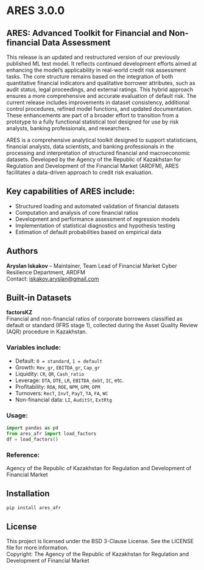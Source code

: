 # ARES 3.0.0

## ARES: Advanced Toolkit for Financial and Non-financial Data Assessment

This release is an updated and restructured version of our previously published ML test model. It reflects continued development efforts aimed at enhancing the model’s applicability in real-world credit risk assessment tasks. The core structure remains based on the integration of both quantitative financial indicators and qualitative borrower attributes, such as audit status, legal proceedings, and external ratings. This hybrid approach ensures a more comprehensive and accurate evaluation of default risk. The current release includes improvements in dataset consistency, additional control procedures, refined model functions, and updated documentation. These enhancements are part of a broader effort to transition from a prototype to a fully functional statistical tool designed for use by risk analysts, banking professionals, and researchers.

ARES is a comprehensive analytical toolkit designed to support statisticians, financial analysts, data scientists, and banking professionals in the processing and interpretation of structured financial and macroeconomic datasets. Developed by the Agency of the Republic of Kazakhstan for Regulation and Development of the Financial Market (ARDFM), ARES facilitates a data-driven approach to credit risk evaluation.

## Key capabilities of ARES include:

- Structured loading and automated validation of financial datasets
- Computation and analysis of core financial ratios
- Development and performance assessment of regression models
- Implementation of statistical diagnostics and hypothesis testing
- Estimation of default probabilities based on empirical data

## Authors

**Aryslan Iskakov** – Maintainer, Team Lead of Financial Market Cyber ​​Resilience Department, ARDFM  
Contact: iskakov.aryslan@gmail.com

## Built-in Datasets

**factorsKZ**  
Financial and non-financial ratios of corporate borrowers classified as default or standard (IFRS stage 1), collected during the Asset Quality Review (AQR) procedure in Kazakhstan.

### Variables include:
- Default: `0 = standard`, `1 = default`
- Growth: `Rev_gr`, `EBITDA_gr`, `Cap_gr`
- Liquidity: `CR`, `QR`, `Cash_ratio`
- Leverage: `DTA`, `DTE`, `LR`, `EBITDA_debt`, `IC`, etc.
- Profitability: `ROA`, `ROE`, `NPM`, `GPM`, `OPM`
- Turnovers: `RecT`, `InvT`, `PayT`, `TA`, `FA`, `WC`
- Non-financial data: `LI`, `AuditSt`, `ExtRtg`

### Usage:
```python
import pandas as pd
from ares_afr import load_factors
df = load_factors()
```

### Reference:
Agency of the Republic of Kazakhstan for Regulation and Development of Financial Market

## Installation

```bash
pip install ares_afr
```

## License

This project is licensed under the BSD 3-Clause License. See the LICENSE file for more information.  
Copyright: The Agency of the Republic of Kazakhstan for Regulation and Development of Financial Market
